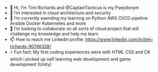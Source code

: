 - 👋 Hi, I’m Timi Richards and @CaptainTacticus is my Pseydonym
- 👀 I’m interested in cloud architecture and security
- 🌱 I’m currently exending my learning on Python AWS CI/CD pipeline Ansible Docker Kubernetes and more
- 💞️ I’m looking to collaborate on all sorts of cloud project that will challenge my knowledge and help me learn 
- 📫 How to reach me Linkedin profile: https://www.linkedin.com/in/timi-richards-90746328/
- ⚡ Fun fact: My first coding experiences were with HTML CSS and C# which i picked up self learning web development and game development (Unity)
<!---
CaptainTacticus/CaptainTacticus is a ✨ special ✨ repository because its `README.md` (this file) appears on your GitHub profile.
You can click the Preview link to take a look at your changes.
--->
